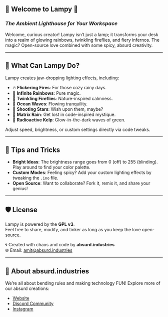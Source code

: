 ## 🎉 Welcome to **Lampy** 🎉  
### _The Ambient Lighthouse for Your Workspace_

Welcome, curious creator! Lampy isn’t just a lamp; it transforms your desk into a realm of glowing rainbows, twinkling fireflies, and fiery infernos. The magic? Open-source love combined with some spicy, absurd creativity.

---

## 🌟 What Can Lampy Do?  
Lampy creates jaw-dropping lighting effects, including:  
- 🔥 **Flickering Fires**: For those cozy rainy days.  
- 🌈 **Infinite Rainbows**: Pure magic.  
- 🌟 **Twinkling Fireflies**: Nature-inspired calmness.  
- 🌊 **Ocean Waves**: Flowing tranquility.  
- 🌌 **Shooting Stars**: Wish upon them, maybe?  
- 🧵 **Matrix Rain**: Get lost in code-inspired mystique.  
- 🌱 **Radioactive Kelp**: Glow-in-the-dark waves of green.  

Adjust speed, brightness, or custom settings directly via code tweaks.

---

## 🧙 Tips and Tricks  
- **Bright Ideas**: The brightness range goes from 0 (off) to 255 (blinding). Play around to find your color palette.  
- **Custom Modes**: Feeling spicy? Add your custom lighting effects by tweaking the `.ino` file.  
- **Open Source**: Want to collaborate? Fork it, remix it, and share your genius!  

---

## 🛡️ License  
Lampy is powered by the **GPL v3**.  
Feel free to share, modify, and tinker as long as you keep the love open-source.  

🌀 Created with chaos and code by **absurd.industries**  
🌐 Email: amit@absurd.industries  

---  

## 🥳 About absurd.industries  
We’re all about bending rules and making technology FUN! Explore more of our absurd creations:  
- [Website](https://absurd.industries)  
- [Discord Community](https://discord.gg/DUSUtguG2H)  
- [Instagram](https://www.instagram.com/absurd.science/)  
